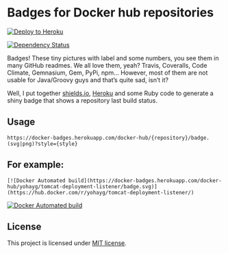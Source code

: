 Badges for Docker hub repositories
=========================

 [![Deploy to Heroku](https://www.herokucdn.com/deploy/button.svg)](https://heroku.com/deploy)
 
 [![Dependency Status](https://gemnasium.com/badges/github.com/yohayg/docker-badges.svg)](https://gemnasium.com/github.com/yohayg/docker-badges)

Badges! These tiny pictures with label and some numbers, you see them in many GitHub readmes. We all love them, yeah? Travis, Coveralls, Code Climate, Gemnasium, Gem, PyPi, npm… 
However, most of them are not usable for Java/Groovy guys and that’s quite sad, isn’t it?

Well, I put together [shields.io](http://shields.io/), [Heroku](https://heroku.com) and some Ruby code to generate a shiny badge that shows a repository last build status.


Usage
-----

     
    https://docker-badges.herokuapp.com/docker-hub/{repository}/badge.(svg|png)?style={style}

For example:
-----------

    [![Docker Automated build](https://docker-badges.herokuapp.com/docker-hub/yohayg/tomcat-deployment-listener/badge.svg)](https://hub.docker.com/r/yohayg/tomcat-deployment-listener/)


 [![Docker Automated build](https://docker-badges.herokuapp.com/docker-hub/yohayg/tomcat-deployment-listener/badge.svg)](https://hub.docker.com/r/yohayg/tomcat-deployment-listener/)


License
-------
This project is licensed under [MIT license](http://opensource.org/licenses/MIT).